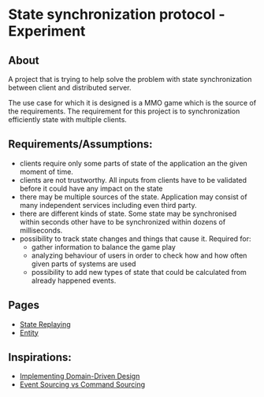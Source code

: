 # State synchronization protocol - Experiment

## About
A project that is trying to help solve the problem with state synchronization between client and distributed server.

The use case for which it is designed is a MMO game which is the source of the requirements.
The requirement for this project is to synchronization efficiently state with multiple clients.

## Requirements/Assumptions:
- clients require only some parts of state of the application an the given moment of time.
- clients are not trustworthy. All inputs from clients have to be validated before it could have any impact on the state
- there may be multiple sources of the state. 
Application may consist of many independent services including even third party.
- there are different kinds of state. Some state may be synchronised within seconds 
other have to be synchronized within dozens of milliseconds.
- possibility to track state changes and things that cause it.
Required for:
    - gather information to balance the game play
    - analyzing behaviour of users in order to check how and how often given parts of systems are used
    - possibility to add new types of state that could be calculated from already happened events.
 
## Pages

- [State Replaying](docs/state-replaying.md)
- [Entity](docs/entity.md)


## Inspirations:
- [Implementing Domain-Driven Design](https://vaughnvernon.co/?page_id=168#iddd)
- [Event Sourcing vs Command Sourcing](http://thinkbeforecoding.com/post/2013/07/28/Event-Sourcing-vs-Command-Sourcing)
